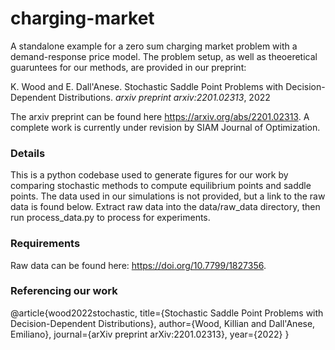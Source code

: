 # charging-market
A standalone example for a zero sum charging market problem with a demand-response price model. The problem setup, as well as theoeretical guaruntees for our methods, are provided in our preprint: 

K. Wood and E. Dall'Anese. Stochastic Saddle Point Problems with Decision-Dependent Distributions. *arxiv preprint arxiv:2201.02313*, 2022

The arxiv preprint can be found here https://arxiv.org/abs/2201.02313. A complete work is currently under revision by SIAM Journal of Optimization. 

### Details
This is a python codebase used to generate figures for our work by comparing stochastic methods to compute equilibrium points and saddle points. The data used in our simulations is not provided, but a link to the raw data is found below. Extract raw data into the data/raw_data directory, then run process_data.py to process for experiments. 

### Requirements
Raw data can be found here: https://doi.org/10.7799/1827356. 

### Referencing our work

@article{wood2022stochastic,
  title={Stochastic Saddle Point Problems with Decision-Dependent Distributions},
  author={Wood, Killian and Dall'Anese, Emiliano},
  journal={arXiv preprint arXiv:2201.02313},
  year={2022}
}
